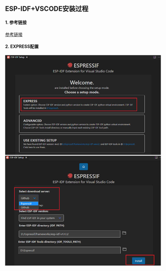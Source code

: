 ## ESP-IDF+VSCODE安装过程
#### 1. 参考链接
[参考链接](https://www.bilibili.com/read/cv16677064)
#### 2. EXPRESS配置
![express选择](picture/express-1.jpg)
![express源](picture/express-2.jpg)
